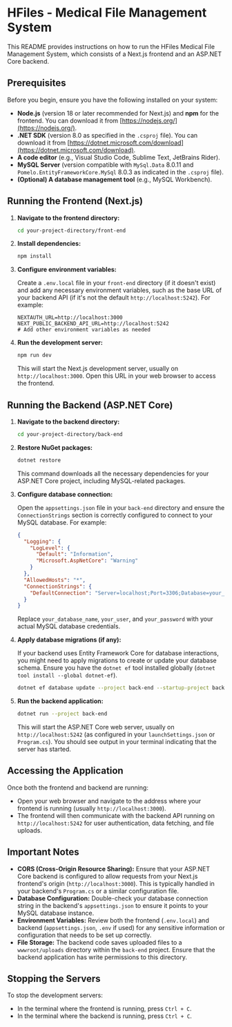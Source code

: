 # HFiles - Medical File Management System

This README provides instructions on how to run the HFiles Medical File Management System, which consists of a Next.js frontend and an ASP.NET Core backend.

## Prerequisites

Before you begin, ensure you have the following installed on your system:

* **Node.js** (version 18 or later recommended for Next.js) and **npm** for the frontend. You can download it from [https://nodejs.org/](https://nodejs.org/).
* **.NET SDK** (version 8.0 as specified in the `.csproj` file). You can download it from [https://dotnet.microsoft.com/download](https://dotnet.microsoft.com/download).
* **A code editor** (e.g., Visual Studio Code, Sublime Text, JetBrains Rider).
* **MySQL Server** (version compatible with `MySql.Data` 8.0.11 and `Pomelo.EntityFrameworkCore.MySql` 8.0.3 as indicated in the `.csproj` file).
* **(Optional) A database management tool** (e.g., MySQL Workbench).

## Running the Frontend (Next.js)

1.  **Navigate to the frontend directory:**

    ```bash
    cd your-project-directory/front-end
    ```

2.  **Install dependencies:**

    ```bash
    npm install
    ```

3.  **Configure environment variables:**

    Create a `.env.local` file in your `front-end` directory (if it doesn't exist) and add any necessary environment variables, such as the base URL of your backend API (if it's not the default `http://localhost:5242`). For example:

    ```env
    NEXTAUTH_URL=http://localhost:3000
    NEXT_PUBLIC_BACKEND_API_URL=http://localhost:5242
    # Add other environment variables as needed
    ```

4.  **Run the development server:**

    ```bash
    npm run dev
    ```

    This will start the Next.js development server, usually on `http://localhost:3000`. Open this URL in your web browser to access the frontend.

## Running the Backend (ASP.NET Core)

1.  **Navigate to the backend directory:**

    ```bash
    cd your-project-directory/back-end
    ```

2.  **Restore NuGet packages:**

    ```bash
    dotnet restore
    ```

    This command downloads all the necessary dependencies for your ASP.NET Core project, including MySQL-related packages.

3.  **Configure database connection:**

    Open the `appsettings.json` file in your `back-end` directory and ensure the `ConnectionStrings` section is correctly configured to connect to your MySQL database. For example:

    ```json
    {
      "Logging": {
        "LogLevel": {
          "Default": "Information",
          "Microsoft.AspNetCore": "Warning"
        }
      },
      "AllowedHosts": "*",
      "ConnectionStrings": {
        "DefaultConnection": "Server=localhost;Port=3306;Database=your_database_name;User=your_user;Password=your_password;"
      }
    }
    ```

    Replace `your_database_name`, `your_user`, and `your_password` with your actual MySQL database credentials.

4.  **Apply database migrations (if any):**

    If your backend uses Entity Framework Core for database interactions, you might need to apply migrations to create or update your database schema. Ensure you have the `dotnet ef` tool installed globally (`dotnet tool install --global dotnet-ef`).

    ```bash
    dotnet ef database update --project back-end --startup-project back-end
    ```

5.  **Run the backend application:**

    ```bash
    dotnet run --project back-end
    ```

    This will start the ASP.NET Core web server, usually on `http://localhost:5242` (as configured in your `launchSettings.json` or `Program.cs`). You should see output in your terminal indicating that the server has started.

## Accessing the Application

Once both the frontend and backend are running:

* Open your web browser and navigate to the address where your frontend is running (usually `http://localhost:3000`).
* The frontend will then communicate with the backend API running on `http://localhost:5242` for user authentication, data fetching, and file uploads.

## Important Notes

* **CORS (Cross-Origin Resource Sharing):** Ensure that your ASP.NET Core backend is configured to allow requests from your Next.js frontend's origin (`http://localhost:3000`). This is typically handled in your backend's `Program.cs` or a similar configuration file.
* **Database Configuration:** Double-check your database connection string in the backend's `appsettings.json` to ensure it points to your MySQL database instance.
* **Environment Variables:** Review both the frontend (`.env.local`) and backend (`appsettings.json`, `.env` if used) for any sensitive information or configuration that needs to be set up correctly.
* **File Storage:** The backend code saves uploaded files to a `wwwroot/uploads` directory within the `back-end` project. Ensure that the backend application has write permissions to this directory.

## Stopping the Servers

To stop the development servers:

* In the terminal where the frontend is running, press `Ctrl + C`.
* In the terminal where the backend is running, press `Ctrl + C`.